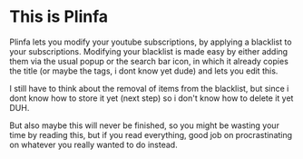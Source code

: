 # This is Plinfa

Plinfa lets you modify your youtube subscriptions, by applying a blacklist to your subscriptions.
Modifying your blacklist is made easy by either adding them via the usual popup or the search bar icon, in which it already copies the title (or maybe the tags, i dont know yet dude) and lets you edit this.

I still have to think about the removal of items from the blacklist, but since i dont know how to store it yet (next step) so i don't know how to delete it yet DUH.

But also maybe this will never be finished, so you might be wasting your time by reading this, but if you read everything, good job on procrastinating on whatever you really wanted to do instead.
